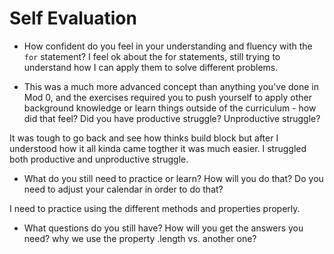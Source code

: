 # Self Evaluation

- How confident do you feel in your understanding and fluency with the `for` statement?
I feel ok about the for statements, still trying to understand how I can apply them to solve different problems.

- This was a much more advanced concept than anything you've done in Mod 0, and the exercises required you to push yourself to apply other background knowledge or learn things outside of the curriculum - how did that feel? Did you have productive struggle? Unproductive struggle?

It was tough to go back and see how thinks build block but after I understood how it all kinda came togther it was much easier. I struggled both productive and unproductive struggle.

- What do you still need to practice or learn? How will you do that? Do you need to adjust your calendar in order to do that?

I need to practice using the different methods and properties properly. 

- What questions do you still have? How will you get the answers you need? 
 why we use the property .length vs. another one?